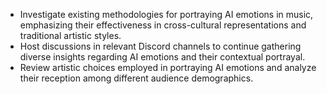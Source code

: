 - Investigate existing methodologies for portraying AI emotions in music, emphasizing their effectiveness in cross-cultural representations and traditional artistic styles.
- Host discussions in relevant Discord channels to continue gathering diverse insights regarding AI emotions and their contextual portrayal.
- Review artistic choices employed in portraying AI emotions and analyze their reception among different audience demographics.